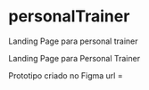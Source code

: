 # personalTrainer
Landing Page para personal trainer

Landing Page para Personal Trainer

Prototipo criado no Figma
url =
